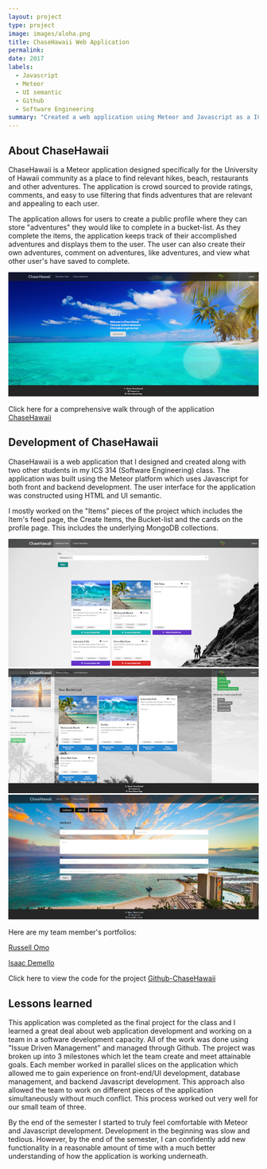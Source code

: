 ```yaml
---
layout: project
type: project
image: images/aloha.png
title: ChaseHawaii Web Application
permalink: 
date: 2017
labels:
  - Javascript
  - Meteor
  - UI semantic
  - Github
  - Software Engineering
summary: "Created a web application using Meteor and Javascript as a ICS 314 project"
---
```


## About ChaseHawaii
<p>ChaseHawaii is a Meteor application designed specifically for the University of Hawaii community as a place to find relevant hikes, beach, restaurants and other adventures. The application is crowd sourced to provide ratings, comments, and easy to use filtering that finds adventures that are relevant and appealing to each user.</p>

<p>The application allows for users to create a public profile where they can store "adventures" they would like to complete in a bucket-list. As they complete the items, the application keeps track of their accomplished adventures and displays them to the user. The user can also create their own adventures, comment on adventures, like adventures, and view what other user's have saved to complete.</p>

<img class="ui large centered rounded image" src="/images/landing.png">

Click here for a comprehensive walk through of the application [<i class="github icon"></i>ChaseHawaii](https://chasehawaii.github.io/)

## Development of ChaseHawaii
<p>ChaseHawaii is a web application that I designed and created along with two other students in my ICS 314 (Software Engineering) class. The application was built using the Meteor platform which uses Javascript for both front and backend development. The user interface for the application was constructed using HTML and UI semantic.</p>

<p>I mostly worked on the "Items" pieces of the project which includes the Item's feed page, the Create Items, the Bucket-list and the cards on the profile page. This includes the underlying MongoDB collections.</p>

<img class="ui large centered rounded image" src="/images/itemfeed.png">

<img class="ui large centered rounded image" src="/images/profile2.png">

<img class="ui large centered rounded image" src="/images/beach.png">

Here are my team member's portfolios:

<a href="https://russellomo.github.io">Russell Omo</a>

<a href="https://idemello.github.io">Isaac Demello</a>

Click here to view the code for the project
<a href="https://github.com/chasehawaii/chasehawaii"><i class="github icon"></i>Github-ChaseHawaii</a>

## Lessons learned
<p> This application was completed as the final project for the class and I learned a great deal about web application development and working on a team in a software development capacity. All of the work was done using "Issue Driven Management" and managed through Github. The project was broken up into 3 milestones which let the team create and meet attainable goals. Each member worked in parallel slices on the application which allowed me to gain experience on front-end/UI development, database management, and backend Javascript development. This approach also allowed the team to work on different pieces of the application simultaneously without much conflict. This process worked out very well for our small team of three.</p>

<p> By the end of the semester I started to truly feel comfortable with Meteor and Javascript development. Development in the beginning was slow and tedious. However, by the end of the semester, I can confidently add new functionality in a reasonable amount of time with a much better understanding of how the application is working underneath.</p>

